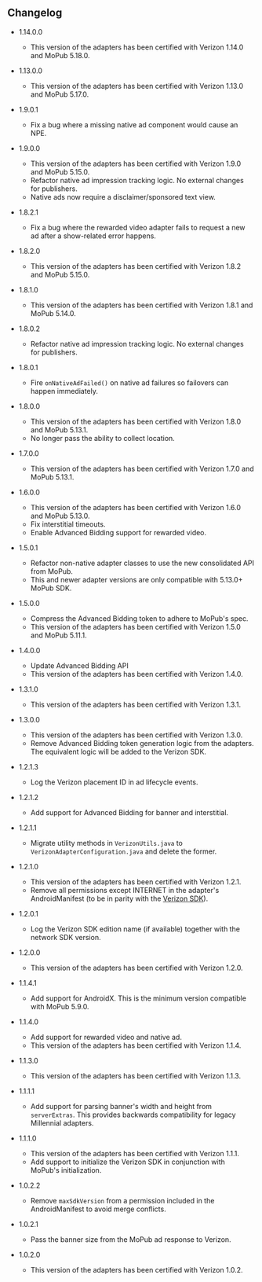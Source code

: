 ## Changelog
  * 1.14.0.0
    * This version of the adapters has been certified with Verizon 1.14.0 and MoPub 5.18.0.

  * 1.13.0.0
    * This version of the adapters has been certified with Verizon 1.13.0 and MoPub 5.17.0.

  * 1.9.0.1
    * Fix a bug where a missing native ad component would cause an NPE.

  * 1.9.0.0
    * This version of the adapters has been certified with Verizon 1.9.0 and MoPub 5.15.0.
    * Refactor native ad impression tracking logic. No external changes for publishers.
    * Native ads now require a disclaimer/sponsored text view.
  
  * 1.8.2.1
    * Fix a bug where the rewarded video adapter fails to request a new ad after a show-related error happens.

  * 1.8.2.0
    * This version of the adapters has been certified with Verizon 1.8.2 and MoPub 5.15.0.

  * 1.8.1.0
    * This version of the adapters has been certified with Verizon 1.8.1 and MoPub 5.14.0. 

  * 1.8.0.2
    * Refactor native ad impression tracking logic. No external changes for publishers. 

  * 1.8.0.1
    * Fire `onNativeAdFailed()` on native ad failures so failovers can happen immediately.

  * 1.8.0.0
    * This version of the adapters has been certified with Verizon 1.8.0 and MoPub 5.13.1.
    * No longer pass the ability to collect location.

  * 1.7.0.0
    * This version of the adapters has been certified with Verizon 1.7.0 and MoPub 5.13.1.

  * 1.6.0.0
    * This version of the adapters has been certified with Verizon 1.6.0 and MoPub 5.13.0.
    * Fix interstitial timeouts.
    * Enable Advanced Bidding support for rewarded video.

  * 1.5.0.1
    * Refactor non-native adapter classes to use the new consolidated API from MoPub.
    * This and newer adapter versions are only compatible with 5.13.0+ MoPub SDK.

  * 1.5.0.0
    * Compress the Advanced Bidding token to adhere to MoPub's spec.
    * This version of the adapters has been certified with Verizon 1.5.0 and MoPub 5.11.1.

  * 1.4.0.0
    * Update Advanced Bidding API
    * This version of the adapters has been certified with Verizon 1.4.0.

  * 1.3.1.0
    * This version of the adapters has been certified with Verizon 1.3.1.
  
  * 1.3.0.0
    * This version of the adapters has been certified with Verizon 1.3.0.
    * Remove Advanced Bidding token generation logic from the adapters. The equivalent logic will be added to the Verizon SDK.

  * 1.2.1.3
    * Log the Verizon placement ID in ad lifecycle events.

  * 1.2.1.2
    * Add support for Advanced Bidding for banner and interstitial.

  * 1.2.1.1
    * Migrate utility methods in `VerizonUtils.java` to `VerizonAdapterConfiguration.java` and delete the former.

  * 1.2.1.0
    * This version of the adapters has been certified with Verizon 1.2.1.
    * Remove all permissions except INTERNET in the adapter's AndroidManifest (to be in parity with the [Verizon SDK](https://sdk.verizonmedia.com/standard-edition/releasenotes-android.html)).

  * 1.2.0.1
    * Log the Verizon SDK edition name (if available) together with the network SDK version.
  
  * 1.2.0.0
    * This version of the adapters has been certified with Verizon 1.2.0.

  * 1.1.4.1
    * Add support for AndroidX. This is the minimum version compatible with MoPub 5.9.0.

  * 1.1.4.0
    * Add support for rewarded video and native ad.
    * This version of the adapters has been certified with Verizon 1.1.4.

  * 1.1.3.0
    * This version of the adapters has been certified with Verizon 1.1.3.

  * 1.1.1.1
    * Add support for parsing banner's width and height from `serverExtras`. This provides backwards compatibility for legacy Millennial adapters.

  * 1.1.1.0
    * This version of the adapters has been certified with Verizon 1.1.1.
    * Add support to initialize the Verizon SDK in conjunction with MoPub's initialization.
  
  * 1.0.2.2
    * Remove `maxSdkVersion` from a permission included in the AndroidManifest to avoid merge conflicts.

  * 1.0.2.1
    * Pass the banner size from the MoPub ad response to Verizon.

  * 1.0.2.0
    * This version of the adapters has been certified with Verizon 1.0.2.
